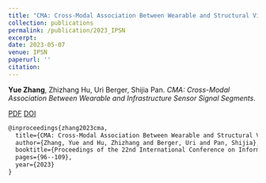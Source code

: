 ```yaml
---
title: "CMA: Cross-Modal Association Between Wearable and Structural Vibration Signal Segments for Indoor Occupant Sensing"
collection: publications
permalink: /publication/2023_IPSN
excerpt: 
date: 2023-05-07
venue: IPSN
paperurl: ''
citation: 
---
```

**Yue Zhang**, Zhizhang Hu, Uri Berger, Shijia Pan. *CMA: Cross-Modal Association Between Wearable and Infrastructure Sensor Signal Segments*.

[PDF](http://yzthu.github.io/files/2023_IPSN.pdf) [DOI](https://dl.acm.org/doi/10.1145/3583120.3586960)

```markdown
@inproceedings{zhang2023cma,
  title={CMA: Cross-Modal Association Between Wearable and Structural Vibration Signal Segments for Indoor Occupant Sensing},
  author={Zhang, Yue and Hu, Zhizhang and Berger, Uri and Pan, Shijia},
  booktitle={Proceedings of the 22nd International Conference on Information Processing in Sensor Networks},
  pages={96--109},
  year={2023}
}
```